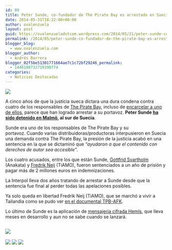 ```yaml
---
id: 89
title: Peter Sunde, co-fundador de The Pirate Bay es arrestado en Suecia
date: 2014-05-31T18:22:00+00:00
author: ovalenzuela
layout: post
guid: https://ovalenzueladotcom.wordpress.com/2014/05/31/peter-sunde-co-fundador-de-the-pirate-bay-es-arrestado-en-suecia
permalink: /2014/05/peter-sunde-co-fundador-de-the-pirate-bay-es-arrestado-en-suecia.html
blogger_blog:
  - www.ovalenzuela.com
blogger_author:
  - Andrés Barrera
blogger_02f5be51301771664ae7c1c72bf29246_permalink:
  - 1446180732719390774
categories:
  - Noticias Destacadas
---
```

![](http://static.betazeta.com/www.fayerwayer.com/up/2014/05/Peter-Sunde-660x350.jpg)

A cinco años de que la justicia sueca dictara una dura condena contra cuatro de los responsables de <a title="The Pirate Bay" href="http://www.fayerwayer.com/tag/the-pirate-bay/" target="_blank">The Pirate Bay</a>, incluso de <a href="http://www.fayerwayer.com/2013/06/co-fundador-de-the-pirate-bay-fue-sentenciado-a-dos-anos-de-prision/" target="_blank">encarcelar a uno de ellos</a>, parece que han logrado arrestar a su portavoz. **Peter Sunde <a href="http://torrentfreak.com/pirate-bay-founder-peter-sunde-arrested-sweden-140531/" target="_blank">ha sido detenido en Malmö</a>, al sur de Suecia**.

Sunde era uno de los responsables de The Pirate Bay y su portavoz. Cuando varias distribuidoras/productoras interpusieron en Suecia una demanda contra The Pirate Bay, la presión de la justicia acabó en una sentencia en la que se dictaminó que _&#8220;ayudaron a que el contenido con derechos de autor sea accesible&#8221;_.

Los cuatro acusados, entre los que están Sunde, <a href="http://www.fayerwayer.com/tag/Gottfrid-Svartholm/" target="_blank">Gottfrid Svartholm</a> (Anakata) y <a href="http://www.fayerwayer.com/tag/fredrik-neij/" target="_blank">Fredrik Neij</a> (TiAMO), fueron sentenciados a un año de prisión y pagar más de 2 millones euros en indemnizaciones.

La Interpol lleva dos años tratando de arrestar a Sunde desde que la sentencia fue final al perder todas las apelaciones posibles.

Ya solo queda en libertad Fredrik Neij (TiAMO), que se marchó a vivir a Tailandia como se pudo ver <a href="http://www.fayerwayer.com/2013/02/video-el-documental-the-pirate-bay-afk-ya-esta-online/" target="_blank">en el documental TPB-AFK</a>.

Lo último de Sunde es la aplicación de <a href="http://www.fayerwayer.com/2013/07/co-fundador-de-the-pirate-bay-quiere-crear-un-servicio-de-mensajeria-anti-espionaje/" target="_blank">mensajería cifrada Hemls</a>, que lleva meses en desarrollo y aun no se sabe cuando se lanzará.

<img width="1" height="1" src="http://fayerwayer.feedsportal.com/c/32743/f/517004/s/3b0825b5/sc/11/mf.gif" border="0" />

<a href="http://da.feedsportal.com/r/199118981294/u/49/f/517004/c/32743/s/3b0825b5/sc/11/a2.htm" target="_blank"><img src="http://da.feedsportal.com/r/199118981294/u/49/f/517004/c/32743/s/3b0825b5/sc/11/a2.img" border="0" /></a>
<img width="1" height="1" src="http://pi.feedsportal.com/r/199118981294/u/49/f/517004/c/32743/s/3b0825b5/sc/11/a2t.img" border="0" /> 

<div>
  <a href="http://feeds.feedburner.com/~ff/fayerwayer?a=Zipcl7kD6NE:9Z_I5fRru6g:yIl2AUoC8zA" target="_blank"><img src="http://feeds.feedburner.com/~ff/fayerwayer?d=yIl2AUoC8zA" border="0" /></a> <a href="http://feeds.feedburner.com/~ff/fayerwayer?a=Zipcl7kD6NE:9Z_I5fRru6g:F7zBnMyn0Lo" target="_blank"><img src="http://feeds.feedburner.com/~ff/fayerwayer?i=Zipcl7kD6NE:9Z_I5fRru6g:F7zBnMyn0Lo" border="0" /></a> <a href="http://feeds.feedburner.com/~ff/fayerwayer?a=Zipcl7kD6NE:9Z_I5fRru6g:V_sGLiPBpWU" target="_blank"><img src="http://feeds.feedburner.com/~ff/fayerwayer?i=Zipcl7kD6NE:9Z_I5fRru6g:V_sGLiPBpWU" border="0" /></a>
</div>

<img src="http://feeds.feedburner.com/~r/fayerwayer/~4/Zipcl7kD6NE" height="1" width="1" />